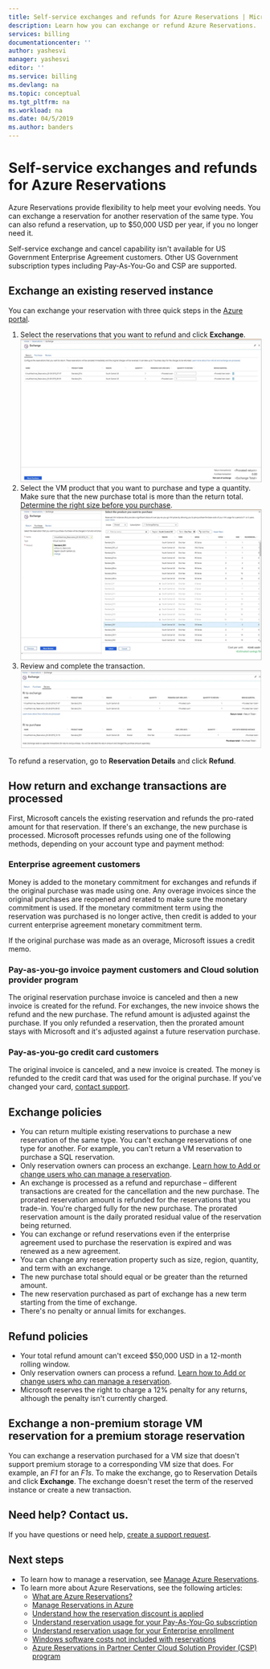```yaml
---
title: Self-service exchanges and refunds for Azure Reservations | Microsoft Docs
description: Learn how you can exchange or refund Azure Reservations.
services: billing
documentationcenter: ''
author: yashesvi
manager: yashesvi
editor: ''
ms.service: billing
ms.devlang: na
ms.topic: conceptual
ms.tgt_pltfrm: na
ms.workload: na
ms.date: 04/5/2019
ms.author: banders
---
```


# Self-service exchanges and refunds for Azure Reservations

Azure Reservations provide flexibility to help meet your evolving needs. You can exchange a reservation for another reservation of the same type. You can also refund a reservation, up to $50,000 USD per year, if you no longer need it.

Self-service exchange and cancel capability isn't available for US Government Enterprise Agreement customers. Other US Government subscription types including Pay-As-You-Go and CSP are supported.

## Exchange an existing reserved instance

You can exchange your reservation with three quick steps in the [Azure portal](https://portal.azure.com/#blade/Microsoft_Azure_Reservations/ReservationsBrowseBlade).

1. Select the reservations that you want to refund and click **Exchange**.  
    ![Example image showing reservations to return](./media/billing-azure-reservations-self-service-exchange-and-refund/exchange-refund-return.png)
2. Select the VM product that you want to purchase and type a quantity. Make sure that the new purchase total is more than the return total. [Determine the right size before you purchase](../virtual-machines/windows/prepay-reserved-vm-instances.md#determine-the-right-vm-size-before-you-buy).  
    ![Example image showing the VM product to purchase with an exchange](./media/billing-azure-reservations-self-service-exchange-and-refund/exchange-refund-select-purchase.png)
3. Review and complete the transaction.  
    ![Example image showing the VM product to purchase with an exchange, completing the return](./media/billing-azure-reservations-self-service-exchange-and-refund/exchange-refund-confirm-exchange.png)

To refund a reservation, go to **Reservation Details** and click **Refund**.

## How return and exchange transactions are processed

First, Microsoft cancels the existing reservation and refunds the pro-rated amount for that reservation. If there's an exchange, the new purchase is processed. Microsoft processes refunds using one of the following methods, depending on your account type and payment method:

### Enterprise agreement customers

Money is added to the monetary commitment for exchanges and refunds if the original purchase was made using one. Any overage invoices since the original purchases are reopened and rerated to make sure the monetary commitment is used. If the monetary commitment term using the reservation was purchased is no longer active, then credit is added to your current enterprise agreement monetary commitment term.

If the original purchase was made as an overage, Microsoft issues a credit memo.

### Pay-as-you-go invoice payment customers and Cloud solution provider program

The original reservation purchase invoice is canceled and then a new invoice is created for the refund. For exchanges, the new invoice shows the refund and the new purchase. The refund amount is adjusted against the purchase. If you only refunded a reservation, then the prorated amount stays with Microsoft and it's adjusted against a future reservation purchase.

### Pay-as-you-go credit card customers

The original invoice is canceled, and a new invoice is created. The money is refunded to the credit card that was used for the original purchase. If you've changed your card, [contact support](https://portal.azure.com/#blade/Microsoft_Azure_Support/HelpAndSupportBlade/newsupportrequest).

## Exchange policies

- You can return multiple existing reservations to purchase a new reservation of the same type. You can't exchange reservations of one type for another. For example, you can't return a VM reservation to purchase a SQL reservation.
- Only reservation owners can process an exchange. [Learn how to Add or change users who can manage a reservation](https://docs.microsoft.com/azure/billing/billing-manage-reserved-vm-instance#add-or-change-users-who-can-manage-a-reservation).
- An exchange is processed as a refund and repurchase – different transactions are created for the cancellation and the new purchase. The prorated reservation amount is refunded for the reservations that you trade-in. You're charged fully for the new purchase. The prorated reservation amount is the daily prorated residual value of the reservation being returned.
- You can exchange or refund reservations even if the enterprise agreement used to purchase the reservation is expired and was renewed as a new agreement.
- You can change any reservation property such as size, region, quantity, and term with an exchange.
- The new purchase total should equal or be greater than the returned amount.
- The new reservation purchased as part of exchange has a new term starting from the time of exchange.
- There's no penalty or annual limits for exchanges.

## Refund policies

- Your total refund amount can't exceed $50,000 USD in a 12-month rolling window.
- Only reservation owners can process a refund. [Learn how to Add or change users who can manage a reservation](billing-manage-reserved-vm-instance.md#add-or-change-users-who-can-manage-a-reservation).
- Microsoft reserves the right to charge a 12% penalty for any returns, although the penalty isn't currently charged.

## Exchange a non-premium storage VM reservation for a premium storage reservation

You can exchange a reservation purchased for a VM size that doesn't support premium storage to a corresponding VM size that does. For example, an _F1_ for an _F1s_. To make the exchange, go to Reservation Details and click **Exchange**. The exchange doesn't reset the term of the reserved instance or create a new transaction.

## Need help? Contact us.

If you have questions or need help, [create a support request](https://portal.azure.com/#blade/Microsoft_Azure_Support/HelpAndSupportBlade/newsupportrequest).

## Next steps

- To learn how to manage a reservation, see [Manage Azure Reservations](billing-manage-reserved-vm-instance.md).
- To learn more about Azure Reservations, see the following articles:
    - [What are Azure Reservations?](billing-save-compute-costs-reservations.md)
    - [Manage Reservations in Azure](billing-manage-reserved-vm-instance.md)
    - [Understand how the reservation discount is applied](billing-understand-vm-reservation-charges.md)
    - [Understand reservation usage for your Pay-As-You-Go subscription](billing-understand-reserved-instance-usage.md)
    - [Understand reservation usage for your Enterprise enrollment](billing-understand-reserved-instance-usage-ea.md)
    - [Windows software costs not included with reservations](billing-reserved-instance-windows-software-costs.md)
    - [Azure Reservations in Partner Center Cloud Solution Provider (CSP) program](/partner-center/azure-reservations)
